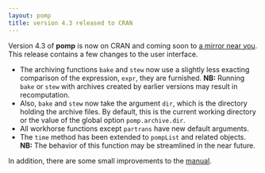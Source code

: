```yaml
---
layout: pomp
title: version 4.3 released to CRAN
---
```

    
Version 4.3 of **pomp** is now on CRAN and coming soon to [a mirror near you](https://cran.r-project.org/mirrors.html).
This release contains a few changes to the user interface.
- The archiving functions `bake` and `stew` now use a slightly less exacting comparison of the expression, `expr`, they are furnished.
  **NB:** Running `bake` or `stew` with archives created by earlier versions may result in recomputation.
- Also, `bake` and `stew` now take the argument `dir`, which is the directory holding the archive files.
  By default, this is the current working directory or the value of the global option `pomp.archive.dir`.
- All workhorse functions except `partrans` have new default arguments.
- The `time` method has been extended to `pompList` and related objects.
  **NB:** The behavior of this function may be streamlined in the near future.

In addition, there are some small improvements to the [manual](https://kingaa.github.io/manuals/pomp/).
